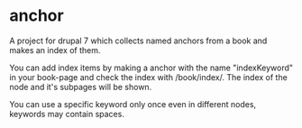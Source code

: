 # anchor

A project for drupal 7 which collects named anchors from a book and makes an index of them.

You can add index items by making a anchor with the name "indexKeyword" in your book-page and check the index with <domain>/book/index/<nodeid>. The index of the node and it's subpages will be shown.

You can use a specific keyword only once even in different nodes, keywords may contain spaces.
